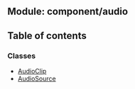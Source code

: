 ## Module: component/audio


<div class="table-of-content">
<h2> Table of contents </h2>


### Classes

- [AudioClip](docs/zh/component-audio/Class/AudioClip.md)
- [AudioSource](docs/zh/component-audio/Class/AudioSource.md)

</div>
